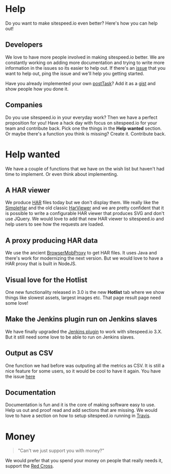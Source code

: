 # Help
Do you want to make sitespeed.io even better? Here's how you can help out!

## Developers
We love to have more people involved in making sitespeed.io better. We are constantly working on adding more documentation and trying to write more information in the issues so its easier to help out. If there's an [issue](https://github.com/sitespeedio/sitespeed.io/issues) that you want to help out, ping the issue and we'll help you getting started.

Have you already implemented your own [postTask](http://www.sitespeed.io/documentation/#postTasks)? Add it as a [gist](http://gist.github.com/) and show people how you done it.

## Companies
Do you use sitespeed.io in your everyday work? Then we have a perfect proposition for you! Have a hack day with focus on sitespeed.io for your team and contribute back. Pick one the things in the **Help wanted** section. Or maybe there's a function you think is missing? Create it. Contribute back. 

# Help wanted
We have a couple of functions that we have on the wish list but haven't had time to implement. Or even think about implementing.  
## A HAR viewer
We produce [HAR](http://www.softwareishard.com/blog/har-12-spec/) files today but we don't display them. We really like the [SimpleHar](http://rafacesar.github.io/simplehar/) and the old classic [HarViewer](http://www.softwareishard.com/har/viewer/) and we are pretty confident that it is possible to write a configurable HAR viewer that produces SVG and don't use JQuery. We would love to add that new HAR viewer to sitespeed.io and help users to see how the requests are loaded.

## A proxy producing HAR data
We use the ancient [BrowserMobProxy](https://github.com/lightbody/browsermob-proxy ) to get HAR files. It uses Java and there's work for modernizing the next version. But we would love to have a HAR proxy that is built in NodeJS.


## Visual love for the Hotlist
One new functionality released in 3.0 is the new **Hotlist** tab where we show things like slowest assets, largest images etc. That page result page need some love!

## Make the Jenkins plugin run on Jenkins slaves
We have finally upgraded the [Jenkins plugin](https://github.com/sitespeedio/jenkins.sitespeed.io) to work with sitespeed.io 3.X. But it still need some love to be able to run on Jenkins slaves.

## Output as CSV
One function we had before was outputing all the metrics as CSV. It is still a nice feature for some users, so it would be cool to have it again. You have the issue [here](https://github.com/sitespeedio/sitespeed.io/issues/560)

## Documentation
Documentation is fun and it is the core of making software easy to use. Help us out and proof read and add sections that are missing. We would love to have a section on how to setup sitespeed.io running in [Travis](https://travis-ci.org/).

# Money
> "Can't we just support you with money?" 

We would prefer that you spend your money on people that really needs it, support the [Red Cross](https://www.icrc.org/eng/donations/ways-to-donate/).
